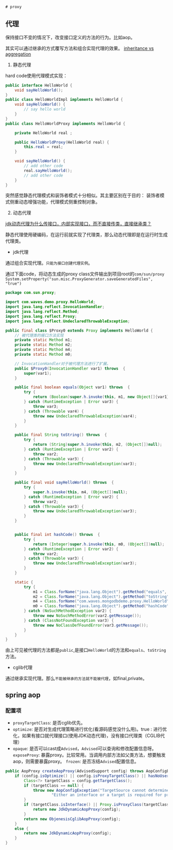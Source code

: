     # proxy


## 代理

保持接口不变的情况下，改变接口定义的方法的行为。比如aop。

其实可以通过继承的方式覆写方法和组合实现代理的效果。
[inheritance vs aggregation](https://stackoverflow.com/questions/269496/inheritance-vs-aggregation)

1. 静态代理

hard code使用代理模式实现：

```java
public interface HelloWorld {
    void sayHelloWorld();
}
public class HelloWorldImpl implements HelloWorld {
    void sayHelloWorld() {
        // say hello world
    }
}
public class HelloWorldProxy implements HelloWorld {

    private HelloWorld real ;

    public HelloWorldProxy(HelloWorld real) {
        this.real = real;
    }

    void sayHelloWorld() {
        // add other code
        real.sayHelloWorld();
        // add other code 
    }
}
```

突然感觉静态代理模式和装饰者模式十分相似。其主要区别在于目的： 装饰者模式侧重动态增强功能，代理模式侧重控制对象。

2. 动态代理

[jdk动态代理为什么传接口，内部实现接口，而不直接传类，直接继承类？](https://www.zhihu.com/question/264948554)

静态代理使用硬编码，在运行前就实现了代理类，那么动态代理即是在运行时生成代理类。

* jdk代理

通过组合实现代理。`只能为接口创建代理实例`。 

通过下面code，将动态生成的proxy class文件输出到项目root的`com/sun/proxy`
`System.setProperty("sun.misc.ProxyGenerator.saveGeneratedFiles", "true")`


~~~java
package com.sun.proxy;

import com.waves.demo.proxy.HelloWorld;
import java.lang.reflect.InvocationHandler;
import java.lang.reflect.Method;
import java.lang.reflect.Proxy;
import java.lang.reflect.UndeclaredThrowableException;

public final class $Proxy0 extends Proxy implements HelloWorld {
    // 被代理类的接口方法实现
    private static Method m1;
    private static Method m2;
    private static Method m4;
    private static Method m0;

    // InvocationHandler对于被代理方法进行了扩展。
    public $Proxy0(InvocationHandler var1) throws  {
        super(var1);
    }

    public final boolean equals(Object var1) throws  {
        try {
            return (Boolean)super.h.invoke(this, m1, new Object[]{var1});
        } catch (RuntimeException | Error var3) {
            throw var3;
        } catch (Throwable var4) {
            throw new UndeclaredThrowableException(var4);
        }
    }

    public final String toString() throws  {
        try {
            return (String)super.h.invoke(this, m2, (Object[])null);
        } catch (RuntimeException | Error var2) {
            throw var2;
        } catch (Throwable var3) {
            throw new UndeclaredThrowableException(var3);
        }
    }

    public final void sayHelloWorld() throws  {
        try {
            super.h.invoke(this, m4, (Object[])null);
        } catch (RuntimeException | Error var2) {
            throw var2;
        } catch (Throwable var3) {
            throw new UndeclaredThrowableException(var3);
        }
    }


    public final int hashCode() throws  {
        try {
            return (Integer)super.h.invoke(this, m0, (Object[])null);
        } catch (RuntimeException | Error var2) {
            throw var2;
        } catch (Throwable var3) {
            throw new UndeclaredThrowableException(var3);
        }
    }

    static {
        try {
            m1 = Class.forName("java.lang.Object").getMethod("equals", Class.forName("java.lang.Object"));
            m2 = Class.forName("java.lang.Object").getMethod("toString");
            m4 = Class.forName("com.waves.mongodbdemo.proxy.HelloWorld").getMethod("sayHelloWorld");
            m0 = Class.forName("java.lang.Object").getMethod("hashCode");
        } catch (NoSuchMethodException var2) {
            throw new NoSuchMethodError(var2.getMessage());
        } catch (ClassNotFoundException var3) {
            throw new NoClassDefFoundError(var3.getMessage());
        }
    }
}

~~~

由上可见被代理的方法都是`public`,是接口`HelloWorld`的方法和`equals`、`toString`方法。


* cglib代理

通过继承实现代理。那么`不能被继承的方法就不能被代理`，如final,private。



## spring aop

### 配置项

* `proxyTargetClass`: 是否cglib优先。
* `optimize`: 是否对生成代理策略进行优化(看源码感觉没什么用)。true :  进行优化，如果有接口就代理接口(使用JDK动态代理)，没有接口代理类（CGLIB代理）
* `opaque`: 是否可以cast成`Advised`，`Advised`可以查询和修改配置信息呀。
`exposeProxy`: 暴露proxy。比较常用。当调用内部方法如父类方法，想要触发aop，则需要暴露proxy。
`frozen`: 是否冻结`Advised`配置信息。

~~~java
public AopProxy createAopProxy(AdvisedSupport config) throws AopConfigException {
    if (config.isOptimize() || config.isProxyTargetClass() || hasNoUserSuppliedProxyInterfaces(config)) {
        Class<?> targetClass = config.getTargetClass();
        if (targetClass == null) {
            throw new AopConfigException("TargetSource cannot determine target class: " +
                    "Either an interface or a target is required for proxy creation.");
        }
        if (targetClass.isInterface() || Proxy.isProxyClass(targetClass)) {
            return new JdkDynamicAopProxy(config);
        }
        return new ObjenesisCglibAopProxy(config);
    }
    else {
        return new JdkDynamicAopProxy(config);
    }
}
~~~


